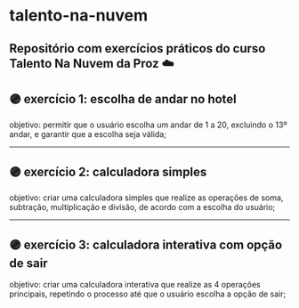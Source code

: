 # talento-na-nuvem
## Repositório com exercícios práticos do curso Talento Na Nuvem da Proz ☁️


## 🟣 exercício 1: escolha de andar no hotel

objetivo: permitir que o usuário escolha um andar de 1 a 20, excluindo o 13º andar, e garantir que a escolha seja válida;

---

## 🟣 exercício 2: calculadora simples

objetivo: criar uma calculadora simples que realize as operações de soma, subtração, multiplicação e divisão, de acordo com a escolha do usuário;

---

## 🟣 exercício 3: calculadora interativa com opção de sair

objetivo: criar uma calculadora interativa que realize as 4 operações principais, repetindo o processo até que o usuário escolha a opção de sair;
